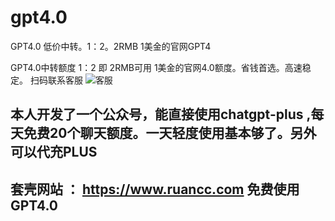 # gpt4.0
GPT4.0 低价中转。1：2。2RMB 1美金的官网GPT4


GPT4.0中转额度  1：2   即  2RMB可用 1美金的官网4.0额度。省钱首选。高速稳定。
扫码联系客服
![客服](https://public-diger.oss-cn-beijing.aliyuncs.com/kefu.png)



## 本人开发了一个公众号，能直接使用chatgpt-plus ,每天免费20个聊天额度。一天轻度使用基本够了。另外可以代充PLUS 
## 套壳网站 ： https://www.ruancc.com  免费使用GPT4.0

